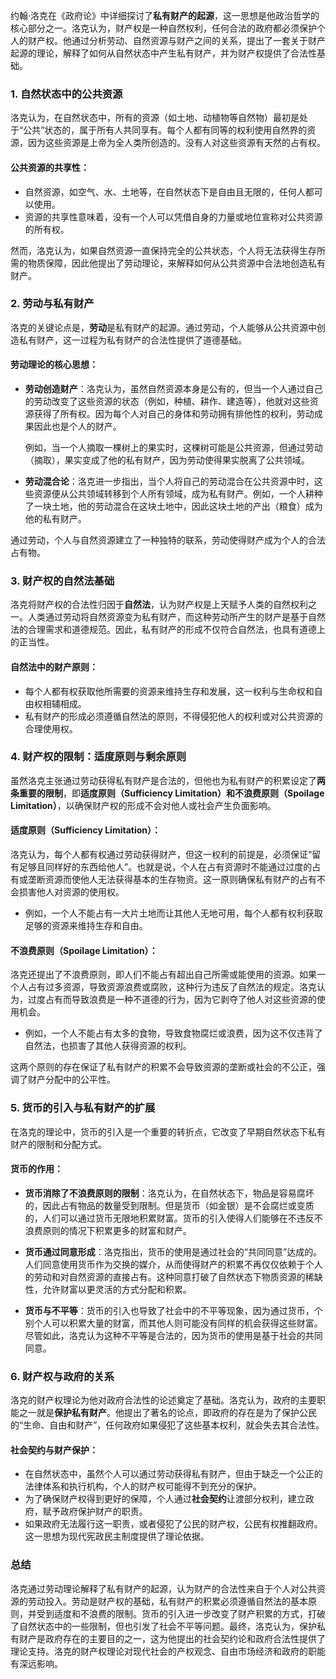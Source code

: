 约翰·洛克在《政府论》中详细探讨了**私有财产的起源**，这一思想是他政治哲学的核心部分之一。洛克认为，财产权是一种自然权利，任何合法的政府都必须保护个人的财产权。他通过分析劳动、自然资源与财产之间的关系，提出了一套关于财产起源的理论，解释了如何从自然状态中产生私有财产，并为财产权提供了合法性基础。

### 1. **自然状态中的公共资源**
洛克认为，在自然状态中，所有的资源（如土地、动植物等自然物）最初是处于“公共”状态的，属于所有人共同享有。每个人都有同等的权利使用自然界的资源，因为这些资源是上帝为全人类所创造的。没有人对这些资源有天然的占有权。

#### **公共资源的共享性**：
- 自然资源，如空气、水、土地等，在自然状态下是自由且无限的，任何人都可以使用。
- 资源的共享性意味着，没有一个人可以凭借自身的力量或地位宣称对公共资源的所有权。

然而，洛克认为，如果自然资源一直保持完全的公共状态，个人将无法获得生存所需的物质保障，因此他提出了劳动理论，来解释如何从公共资源中合法地创造私有财产。

### 2. **劳动与私有财产**
洛克的关键论点是，**劳动**是私有财产的起源。通过劳动，个人能够从公共资源中创造私有财产，这一过程为私有财产的合法性提供了道德基础。

#### **劳动理论的核心思想**：
- **劳动创造财产**：洛克认为，虽然自然资源本身是公有的，但当一个人通过自己的劳动改变了这些资源的状态（例如，种植、耕作、建造等），他就对这些资源获得了所有权。因为每个人对自己的身体和劳动拥有排他性的权利，劳动成果因此也是个人的财产。

  例如，当一个人摘取一棵树上的果实时，这棵树可能是公共资源，但通过劳动（摘取），果实变成了他的私有财产，因为劳动使得果实脱离了公共领域。

- **劳动混合论**：洛克进一步指出，当个人将自己的劳动混合在公共资源中时，这些资源便从公共领域转移到个人所有领域，成为私有财产。例如，一个人耕种了一块土地，他的劳动混合在这块土地中，因此这块土地的产出（粮食）成为他的私有财产。

通过劳动，个人与自然资源建立了一种独特的联系，劳动使得财产成为个人的合法占有物。

### 3. **财产权的自然法基础**
洛克将财产权的合法性归因于**自然法**，认为财产权是上天赋予人类的自然权利之一。人类通过劳动将自然资源变为私有财产，而这种劳动所产生的财产是基于自然法的合理需求和道德规范。因此，私有财产的形成不仅符合自然法，也具有道德上的正当性。

#### **自然法中的财产原则**：
- 每个人都有权获取他所需要的资源来维持生存和发展，这一权利与生命权和自由权相辅相成。
- 私有财产的形成必须遵循自然法的原则，不得侵犯他人的权利或对公共资源的合理使用权。

### 4. **财产权的限制：适度原则与剩余原则**
虽然洛克主张通过劳动获得私有财产是合法的，但他也为私有财产的积累设定了**两条重要的限制**，即**适度原则（Sufficiency Limitation）**和**不浪费原则（Spoilage Limitation）**，以确保财产权的形成不会对他人或社会产生负面影响。

#### **适度原则（Sufficiency Limitation）**：
洛克认为，每个人都有权通过劳动获得财产，但这一权利的前提是，必须保证“留有足够且同样好的东西给他人”。也就是说，个人在占有资源时不能通过过度的占有或垄断资源而使他人无法获得基本的生存物资。这一原则确保私有财产的占有不会损害他人对资源的使用权。

- 例如，一个人不能占有一大片土地而让其他人无地可用，每个人都有权利获取足够的资源来维持生存和自由。

#### **不浪费原则（Spoilage Limitation）**：
洛克还提出了不浪费原则，即人们不能占有超出自己所需或能使用的资源。如果一个人占有过多资源，导致资源浪费或腐败，这种行为违反了自然法的规定。洛克认为，过度占有而导致浪费是一种不道德的行为，因为它剥夺了他人对这些资源的使用机会。

- 例如，一个人不能占有太多的食物，导致食物腐烂或浪费，因为这不仅违背了自然法，也损害了其他人获得资源的权利。

这两个原则的存在保证了私有财产的积累不会导致资源的垄断或社会的不公正，强调了财产分配中的公平性。

### 5. **货币的引入与私有财产的扩展**
在洛克的理论中，货币的引入是一个重要的转折点，它改变了早期自然状态下私有财产的限制和分配方式。

#### **货币的作用**：
- **货币消除了不浪费原则的限制**：洛克认为，在自然状态下，物品是容易腐坏的，因此占有物品的数量受到限制。但是货币（如金银）是不会腐烂或变质的，人们可以通过货币无限地积累财富。货币的引入使得人们能够在不违反不浪费原则的情况下积累更多的财富和财产。

- **货币通过同意形成**：洛克指出，货币的使用是通过社会的“共同同意”达成的。人们同意使用货币作为交换的媒介，从而使得财产的积累不再仅仅依赖于个人的劳动和对自然资源的直接占有。这种同意打破了自然状态下物质资源的稀缺性，允许财富以更灵活的方式分配和积累。

- **货币与不平等**：货币的引入也导致了社会中的不平等现象，因为通过货币，个别个人可以积累大量的财富，而其他人则可能没有同样的机会获得这些财富。尽管如此，洛克认为这种不平等是合法的，因为货币的使用是基于社会的共同同意。

### 6. **财产权与政府的关系**
洛克的财产权理论为他对政府合法性的论述奠定了基础。洛克认为，政府的主要职能之一就是**保护私有财产**。他提出了著名的论点，即政府的存在是为了保护公民的“生命、自由和财产”，任何政府如果侵犯了这些基本权利，就会失去其合法性。

#### **社会契约与财产保护**：
- 在自然状态中，虽然个人可以通过劳动获得私有财产，但由于缺乏一个公正的法律体系和执行机构，个人的财产权可能得不到充分的保护。
- 为了确保财产权得到更好的保障，个人通过**社会契约**让渡部分权利，建立政府，赋予政府保护财产的职责。
- 如果政府无法履行这一职责，或者侵犯了公民的财产权，公民有权推翻政府。这一思想为现代宪政民主制度提供了理论依据。

### 总结
洛克通过劳动理论解释了私有财产的起源，认为财产的合法性来自于个人对公共资源的劳动投入。劳动是财产权的基础，私有财产的积累必须遵循自然法的基本原则，并受到适度和不浪费的限制。货币的引入进一步改变了财产积累的方式，打破了自然状态中的一些限制，但也引发了社会不平等问题。最终，洛克认为，保护私有财产是政府存在的主要目的之一，这为他提出的社会契约论和政府合法性提供了理论支持。洛克的财产权理论对现代社会的产权观念、自由市场经济和政府的职能有深远影响。